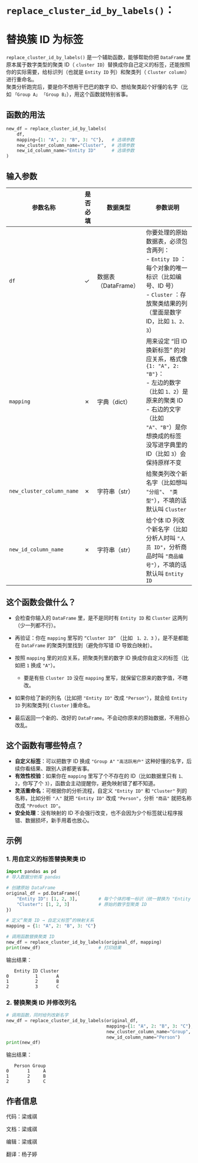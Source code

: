 
# `replace_cluster_id_by_labels()`：
# 替换簇 ID 为标签

`replace_cluster_id_by_labels()` 是一个辅助函数，能够帮助你把 `DataFrame` 里原本属于数字类型的聚类 ID（ `cluster ID`）替换成你自己定义的标签，还能按照你的实际需要，给标识列（也就是 `Entity ID` 列）和聚类列（ `Cluster column`）进行重命名。  
聚类分析跑完后，要是你不想用干巴巴的数字 ID、想给聚类起个好懂的名字（比如 `「Group A」` `「Group B」`），用这个函数就特别省事。
## 函数的用法

```python
new_df = replace_cluster_id_by_labels(
    df,
    mapping={1: "A", 2: "B", 3: "C"},   # 选填参数
    new_cluster_column_name="Cluster",  # 选填参数
    new_id_column_name="Entity ID"      # 选填参数
)
```

## 输入参数
| 参数名称                | 是否必填 | 数据类型           | 参数说明                                                                                                                                     |
|-------------------------|----------|----------------|------------------------------------------------------------------------------------------------------------------------------------------|
| `df`                       | ✓        | 数据表（DataFrame） | 你要处理的原始数据表，必须包含两列：<br>- `Entity ID` ：每个对象的唯一标识（比如编号、ID 号）<br>- `Cluster` ：存放聚类结果的列（里面是数字 ID，比如 `1、2、3`）                                  |
| `mapping`                  | ✗        | 字典（dict）       | 用来设定 “旧 ID 换新标签” 的对应关系，格式像 `{1: "A", 2: "B"}`：<br>- 左边的数字（比如 `1、2`）是原来的聚类 ID<br>- 右边的文字（比如 `"A"、"B"`）是你想换成的标签<br>没写进字典里的 ID（比如 `3`）会保持原样不变 |
| `new_cluster_column_name` | ✗        | 字符串（str）       | 给聚类列改个新名字（比如想叫 `"分组"`、 `"类型"`），不填的话默认叫 `Cluster `                                                                                        |
| `new_id_column_name`     | ✗        | 字符串（str）       | 给个体 ID 列改个新名字（比如分析人时叫 `"人员 ID"`，分析商品时叫 `"商品编号"`），不填的话默认叫 `Entity ID`                                                                          |

## 这个函数会做什么？

* 会检查你输入的 `DataFrame` 里，是不是同时有 `Entity ID` 和 `Cluster` 这两列（少一列都不行）。
* 再验证：你在 `mapping` 里写的 `“Cluster ID”` （比如 ` 1、2、3` ），是不是都能在 `DataFrame` 的聚类列里找到（避免你写错 ID 导致白映射）。
* 按照 `mapping` 里的对应关系，把聚类列里的数字 ID 换成你自定义的标签（比如把 `1` 换成 `"A"`）。

    * 要是有些 `Cluster ID` 没在 `mapping` 里写，就保留它原来的数字值，不瞎改。
* 如果你给了新的列名（比如把 `"Entity ID"` 改成 `"Person"`），就会给 `Entity ID` 列和聚类列( `Cluster` )重命名。
* 最后返回一个新的、改好的 `DataFrame`。不会动你原来的原始数据，不用担心改乱。

## 这个函数有哪些特点？

* **自定义标签**：可以把数字 ID 换成 `"Group A"` `"高活跃用户"` 这种好懂的名字，后续你看结果、跟别人讲都更省事。
* **有效性校验**：如果你在 `mapping` 里写了个不存在的 ID（比如数据里只有 `1、2`，你写了个 `3`），函数会主动提醒你，避免映射错了都不知道。
* **灵活重命名**：可根据你的分析流程，自定义 `"Entity ID"` 和 `"Cluster"` 列的名称，比如分析 `"人"` 就把 `"Entity ID"` 改成 `"Person"`，分析 `"商品"` 就把名称改成 `"Product ID"`。
* **安全处理**：没有映射的 ID 不会强行改变，也不会因为少个标签就让程序报错、数据损坏，新手用着也放心。

## 示例

### 1. 用自定义的标签替换聚类 ID

```python
import pandas as pd
# 导入数据分析库 pandas

# 创建原始 DataFrame
original_df = pd.DataFrame({
    "Entity ID": [1, 2, 3],        # 每个个体的唯一标识（统一替换为 "Entity ID"）
    "Cluster": [1, 2, 3]           # 原始的数字型聚类 ID
})

# 定义“聚类 ID → 自定义标签”的映射关系
mapping = {1: "A", 2: "B", 3: "C"}

# 调用函数替换聚类 ID
new_df = replace_cluster_id_by_labels(original_df, mapping)
print(new_df)                      # 打印结果
```

输出结果：

```
   Entity ID Cluster
0          1       A
1          2       B
2          3       C
```

### 2. 替换聚类 ID 并修改列名

```python
# 调用函数，同时给列改新名字
new_df = replace_cluster_id_by_labels(original_df,
                                      mapping={1: "A", 2: "B", 3: "C"},   # 映射关系不变
                                      new_cluster_column_name="Group",    # 聚类列改名叫 "Group"
                                      new_id_column_name="Person")        # 个体 ID 列改名叫 "Person"
print(new_df)
```

输出结果：

```
   Person Group
0       1     A
1       2     B
2       3     C
```

## 作者信息

代码：梁彧祺

文档：梁彧祺

编辑：梁彧祺

翻译：杨子婷
